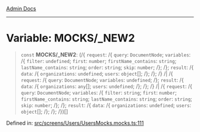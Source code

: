 [Admin Docs](/)

***

# Variable: MOCKS/_NEW2

> `const` **MOCKS/_NEW2**: (/{ `request`: /{ `query`: `DocumentNode`; `variables`: /{ `filter`: `undefined`; `first`: `number`; `firstName_contains`: `string`; `lastName_contains`: `string`; `order`: `string`; `skip`: `number`; /}; /}; `result`: /{ `data`: /{ `organizations`: `undefined`; `users`: `object`[]; /}; /}; /} /| /{ `request`: /{ `query`: `DocumentNode`; `variables`: `undefined`; /}; `result`: /{ `data`: /{ `organizations`: `any`[]; `users`: `undefined`; /}; /}; /} /| /{ `request`: /{ `query`: `DocumentNode`; `variables`: /{ `filter`: `string`; `first`: `number`; `firstName_contains`: `string`; `lastName_contains`: `string`; `order`: `string`; `skip`: `number`; /}; /}; `result`: /{ `data`: /{ `organizations`: `undefined`; `users`: `object`[]; /}; /}; /})[]

Defined in: [src/screens/Users/UsersMocks.mocks.ts:111](https://github.com/PalisadoesFoundation/talawa-admin/blob/main/src/screens/Users/UsersMocks.mocks.ts#L111)
